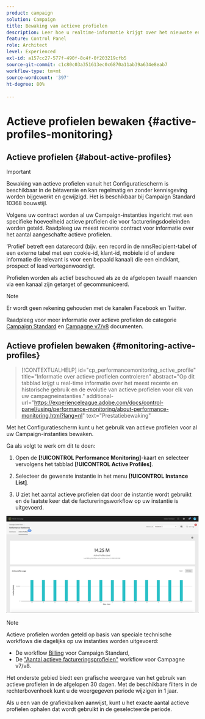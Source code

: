 ```yaml
---
product: campaign
solution: Campaign
title: Bewaking van actieve profielen
description: Leer hoe u realtime-informatie krijgt over het nieuwste en historische gebruik en de evolutie van actieve profielen voor al uw Campaign-instanties.
feature: Control Panel
role: Architect
level: Experienced
exl-id: a157cc27-577f-490f-8c4f-0f203219cfb5
source-git-commit: c1c80c03a351613ec0c6870a11ab39a634e8eab7
workflow-type: tm+mt
source-wordcount: '397'
ht-degree: 80%

---
```


# Actieve profielen bewaken {#active-profiles-monitoring}

## Actieve profielen {#about-active-profiles}

>[!IMPORTANT]
>
>Bewaking van actieve profielen vanuit het Configuratiescherm is beschikbaar in de bètaversie en kan regelmatig en zonder kennisgeving worden bijgewerkt en gewijzigd. Het is beschikbaar bij Campaign Standard 10368 bouwstijl.

Volgens uw contract worden al uw Campaign-instanties ingericht met een specifieke hoeveelheid actieve profielen die voor factureringsdoeleinden worden geteld. Raadpleeg uw meest recente contract voor informatie over het aantal aangeschafte actieve profielen.

‘Profiel’ betreft een datarecord (bijv. een record in de nmsRecipient-tabel of een externe tabel met een cookie-id, klant-id, mobiele id of andere informatie die relevant is voor een bepaald kanaal) die een eindklant, prospect of lead vertegenwoordigt.

Profielen worden als actief beschouwd als ze de afgelopen twaalf maanden via een kanaal zijn getarget of gecommuniceerd.

>[!NOTE]
>
>Er wordt geen rekening gehouden met de kanalen Facebook en Twitter.

Raadpleeg voor meer informatie over actieve profielen de categorie [Campaign Standard](https://experienceleague.adobe.com/docs/campaign-standard/using/profiles-and-audiences/managing-profiles/active-profiles.html) en [Campagne v7/v8](https://experienceleague.adobe.com/docs/campaign-classic/using/getting-started/profile-management/about-profiles.html#active-profiles) documenten.

## Actieve profielen bewaken {#monitoring-active-profiles}

>[!CONTEXTUALHELP]
>id="cp_performancemonitoring_active_profile"
>title="Informatie over actieve profielen controleren"
>abstract="Op dit tabblad krijgt u real-time informatie over het meest recente en historische gebruik en de evolutie van actieve profielen voor elk van uw campagneinstanties."
>additional-url="https://experienceleague.adobe.com/docs/control-panel/using/performance-monitoring/about-performance-monitoring.html?lang=nl" text="Prestatiebewaking"

Met het Configuratiescherm kunt u het gebruik van actieve profielen voor al uw Campaign-instanties bewaken.

Ga als volgt te werk om dit te doen:

1. Open de **[!UICONTROL Performance Monitoring]**-kaart en selecteer vervolgens het tabblad **[!UICONTROL Active Profiles]**.

1. Selecteer de gewenste instantie in het menu **[!UICONTROL Instance List]**.

1. U ziet het aantal actieve profielen dat door de instantie wordt gebruikt en de laatste keer dat de factureringsworkflow op uw instantie is uitgevoerd.

![](assets/active-profiles-graph.png)

>[!NOTE]
>
>Actieve profielen worden geteld op basis van speciale technische workflows die dagelijks op uw instanties worden uitgevoerd:
>
>* De workflow [Billing](https://experienceleague.adobe.com/docs/campaign-standard/using/administrating/application-settings/technical-workflows.html?lang=nl) voor Campaign Standard,
>* De [&quot;Aantal actieve factureringsprofielen&quot;](https://experienceleague.adobe.com/docs/campaign-classic/using/automating-with-workflows/advanced-management/about-technical-workflows.html?lang=nl) workflow voor Campagne v7/v8.

Het onderste gebied biedt een grafische weergave van het gebruik van actieve profielen in de afgelopen 30 dagen. Met de beschikbare filters in de rechterbovenhoek kunt u de weergegeven periode wijzigen in 1 jaar.

Als u een van de grafiekbalken aanwijst, kunt u het exacte aantal actieve profielen ophalen dat wordt gebruikt in de geselecteerde periode.
